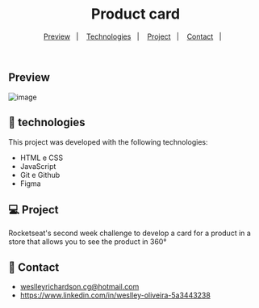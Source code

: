 <h1 align="center"> Product card </h1>

<p align="center">
  <a href="#-Preview">Preview</a>&nbsp;&nbsp;&nbsp;|&nbsp;&nbsp;&nbsp;
  <a href="#-technologies">Technologies</a>&nbsp;&nbsp;&nbsp;|&nbsp;&nbsp;&nbsp;
  <a href="#-project">Project</a>&nbsp;&nbsp;&nbsp;|&nbsp;&nbsp;&nbsp;
  <a href="#-Contact">Contact</a>&nbsp;&nbsp;&nbsp;|&nbsp;&nbsp;&nbsp;
</p>

<p align="center">

</p>

<br>

## Preview

![image](https://user-images.githubusercontent.com/102666726/211919610-9ee838ca-af98-4ea0-8af5-c1a3529491cc.png)


## 🚀 technologies

This project was developed with the following technologies:

- HTML e CSS
- JavaScript
- Git e Github
- Figma

## 💻 Project

 Rocketseat's second week challenge to develop a card for a product in a store that allows you to see the product in 360°

## 🔖 Contact

- weslleyrichardson.cg@hotmail.com
- https://www.linkedin.com/in/weslley-oliveira-5a3443238
